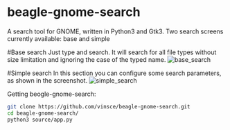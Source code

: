 # beagle-gnome-search
A search tool for GNOME, written in Python3 and Gtk3.
Two search screens currently available: base and simple

#Base search
Just type and search. It will search for all file types without size limitation and ignoring the case of the typed name.
![base_search](https://cloud.githubusercontent.com/assets/5099266/20641238/1d4390ec-b3f4-11e6-9332-fb7ae71da235.png)

#Simple search
In this section you can configure some search parameters, as shown in the screenshot.
![simple_search](https://cloud.githubusercontent.com/assets/5099266/20641239/1fe25f54-b3f4-11e6-9554-73cf2c8cafe3.png)

Getting beogle-gnome-search:
```bash
git clone https://github.com/vinsce/beagle-gnome-search.git
cd beagle-gnome-search/
python3 source/app.py
```
